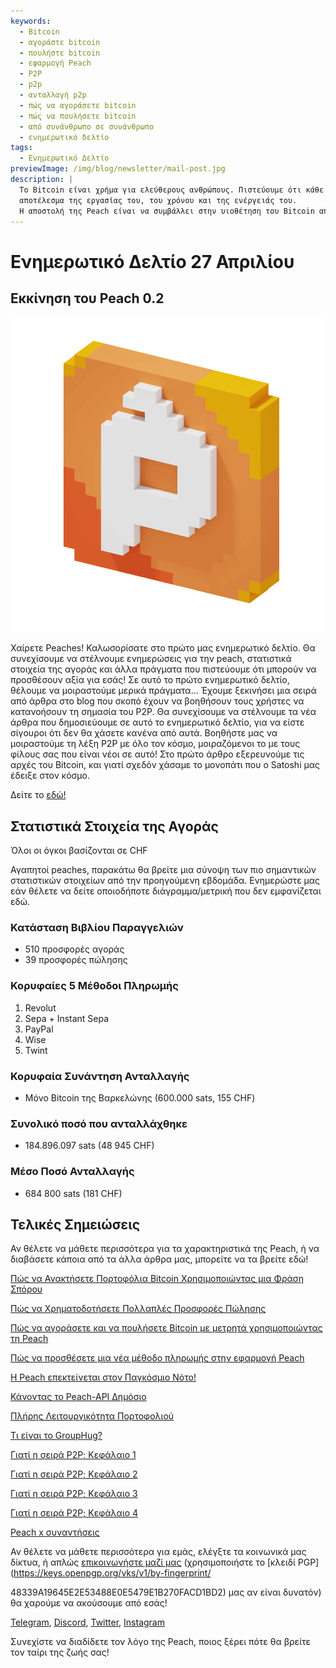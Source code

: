 ```yaml
---
keywords:
  - Bitcoin
  - αγοράστε bitcoin
  - πουλήστε bitcoin
  - εφαρμογή Peach
  - P2P
  - p2p
  - ανταλλαγή p2p
  - πώς να αγοράσετε bitcoin
  - πώς να πουλήσετε bitcoin
  - από συνάνθρωπο σε συνάνθρωπο
  - ενημερωτικό δελτίο
tags:
  - Ενημερωτικό Δελτίο
previewImage: /img/blog/newsletter/mail-post.jpg
description: |
  Το Bitcoin είναι χρήμα για ελεύθερους ανθρώπους. Πιστεύουμε ότι κάθε ανθρώπινο ον έχει το δικαίωμα να επιλέγει με ποιο νόμισμα θα αποθηκεύσει τον πλούτο του, το
  αποτέλεσμα της εργασίας του, του χρόνου και της ενέργειάς του.
  Η αποστολή της Peach είναι να συμβάλλει στην υιοθέτηση του Bitcoin από τα χέρια του λαού.
---
```


# Ενημερωτικό Δελτίο 27 Απριλίου

## Εκκίνηση του Peach 0.2

![peachy peach bitcoin gif](/img/blog/newsletter/gif-peach.gif)

Χαίρετε Peaches!
Καλωσορίσατε στο πρώτο μας ενημερωτικό δελτίο. Θα συνεχίσουμε να στέλνουμε ενημερώσεις για την peach, στατιστικά στοιχεία της αγοράς και άλλα πράγματα που πιστεύουμε ότι μπορούν να προσθέσουν αξία για εσάς!
Σε αυτό το πρώτο ενημερωτικό δελτίο, θέλουμε να μοιραστούμε μερικά πράγματα…
Έχουμε ξεκινήσει μια σειρά από άρθρα στο blog που σκοπό έχουν να βοηθήσουν τους χρήστες να κατανοήσουν τη σημασία του P2P. Θα συνεχίσουμε να στέλνουμε τα νέα άρθρα που δημοσιεύουμε σε αυτό το ενημερωτικό δελτίο, για να είστε σίγουροι ότι δεν θα χάσετε κανένα από αυτά.
Βοηθήστε μας να μοιραστούμε τη λέξη P2P με όλο τον κόσμο, μοιραζόμενοι το με τους φίλους σας που είναι νέοι σε αυτό!
Στο πρώτο άρθρο εξερευνούμε τις αρχές του Bitcoin, και γιατί σχεδόν χάσαμε το μονοπάτι που ο Satoshi μας έδειξε στον κόσμο.

Δείτε το [εδώ!](https://peachbitcoin.com/el/blog/why-p2p-chapter-1/)

## Στατιστικά Στοιχεία της Αγοράς

Όλοι οι όγκοι βασίζονται σε CHF

Αγαπητοί peaches, παρακάτω θα βρείτε μια σύνοψη των πιο σημαντικών στατιστικών στοιχείων από την προηγούμενη εβδομάδα. Ενημερώστε μας εάν θέλετε να δείτε οποιοδήποτε διάγραμμα/μετρική που δεν εμφανίζεται εδώ.

### Κατάσταση Βιβλίου Παραγγελιών

- 510 προσφορές αγοράς
- 39 προσφορές πώλησης

### Κορυφαίες 5 Μέθοδοι Πληρωμής

1. Revolut
2. Sepa + Instant Sepa
3. PayPal
4. Wise
5. Twint

### Κορυφαία Συνάντηση Ανταλλαγής

- Μόνο Bitcoin της Βαρκελώνης (600.000 sats, 155 CHF)

### Συνολικό ποσό που ανταλλάχθηκε

- 184.896.097 sats (48 945 CHF)

### Μέσο Ποσό Ανταλλαγής

- 684 800 sats (181 CHF)


## Τελικές Σημειώσεις

Αν θέλετε να μάθετε περισσότερα για τα χαρακτηριστικά της Peach, ή να διαβάσετε κάποια από τα άλλα άρθρα μας, μπορείτε να τα βρείτε εδώ!

[Πώς να Ανακτήσετε Πορτοφόλια Bitcoin Χρησιμοποιώντας μια Φράση Σπόρου](https://peachbitcoin.com/el/blog/how-to-restore-peach-wallet/)

[Πώς να Χρηματοδοτήσετε Πολλαπλές Προσφορές Πώλησης](https://peachbitcoin.com/el/blog/funding-multiple-sell-offers/)

[Πώς να αγοράσετε και να πουλήσετε Bitcoin με μετρητά χρησιμοποιώντας τη Peach](https://peachbitcoin.com/el/blog/how-to-buy-and-sell-bitcoin-with-cash-using-peach/)

[Πώς να προσθέσετε μια νέα μέθοδο πληρωμής στην εφαρμογή Peach](https://peachbitcoin.com/el/blog/how-to-add-a-payment-method/)

[Η Peach επεκτείνεται στον Παγκόσμιο Νότο!](https://peachbitcoin.com/el/blog/peach-expands-to-the-global-south/)

[Κάνοντας το Peach-API Δημόσιο](https://peachbitcoin.com/el/blog/making-our-peach-api-public/)

[Πλήρης Λειτουργικότητα Πορτοφολιού](https://peachbitcoin.com/el/blog/full-wallet-functionality/)

[Τι είναι το GroupHug?](https://peachbitcoin.com/el/blog/group-hug/)

[Γιατί η σειρά P2P; Κεφάλαιο 1](https://peachbitcoin.com/el/blog/why-p2p-chapter-1/)

[Γιατί η σειρά P2P; Κεφάλαιο 2](https://peachbitcoin.com/el/blog/why-p2p-chapter-2/)

[Γιατί η σειρά P2P; Κεφάλαιο 3](https://peachbitcoin.com/el/blog/why-p2p-chapter-3-circular-economies/)

[Γιατί η σειρά P2P; Κεφάλαιο 4](https://peachbitcoin.com/el/blog/why-p2p-chapter-4-chains-of-trust/)

[Peach x συναντήσεις](https://peachbitcoin.com/el/blog/peach-for-meetups/)

Αν θέλετε να μάθετε περισσότερα για εμάς, ελέγξτε τα κοινωνικά μας δίκτυα, ή απλώς [επικοινωνήστε μαζί μας](mailto:hello@peachbitcoin.com) (χρησιμοποιήστε το [κλειδί PGP](https://keys.openpgp.org/vks/v1/by-fingerprint/

48339A19645E2E53488E0E5479E1B270FACD1BD2) μας αν είναι δυνατόν) θα χαρούμε να ακούσουμε από εσάς!

[Telegram](https://t.me/+GkOW1J-ixBBkZWRk), [Discord](https://discord.gg/ypeHz3SW54), [Twitter](https://twitter.com/peachbitcoin), [Instagram](https://instagram.com/peachbitcoin)

Συνεχίστε να διαδίδετε τον λόγο της Peach, ποιος ξέρει πότε θα βρείτε τον ταίρι της ζωής σας!
